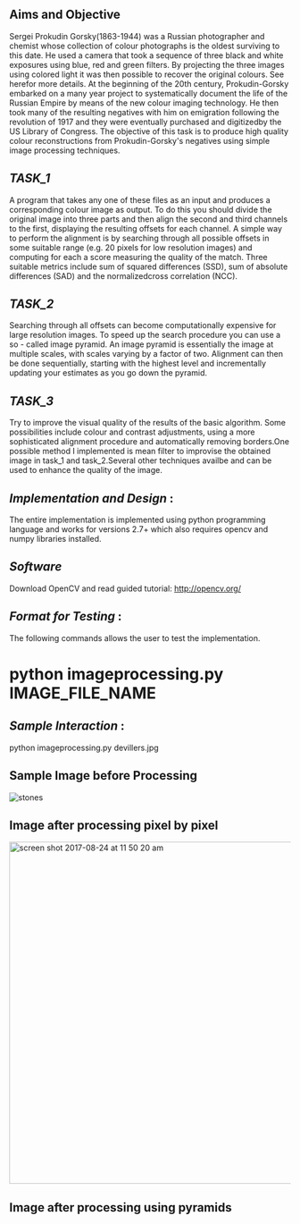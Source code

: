 ## Aims and Objective
Sergei  Prokudin Gorsky(1863-1944)  was  a  Russian  photographer  and  chemist  whose 
collection of colour photographs is the oldest surviving to this date. 
He used a camera that took a sequence of three black and white exposures using blue, red and green filters. By projecting 
the three images using colored light it was then possible to recover the original colours. See herefor more details. At the beginning of the 20th century, Prokudin-Gorsky embarked on a many year project to systematically document the life of the Russian Empire by means of the new  colour  imaging  technology.  He  then  took  many  of  the  resulting  negatives  with  him  on 
emigration following the revolution of 1917 and they were eventually purchased and digitizedby the US Library of Congress. 
The  objective  of  this  task  is  to  produce  high  quality  colour  reconstructions  from Prokudin-Gorsky's negatives using simple image processing techniques. 

## _TASK_1_
A program that takes any one of these files as an input and produces a corresponding colour image as output. To do this you should divide the original image into three parts and then align the second and third channels to the first, displaying the 
resulting offsets for each channel. 
A  simple  way  to  perform  the  alignment  is  by  searching  through  all  possible  offsets  in  some suitable  range  (e.g.  20  pixels  for  low  resolution  images)  and  computing  for  each  a  score measuring the quality of the match. Three suitable metrics include sum of squared differences (SSD), sum of absolute differences (SAD) and the normalizedcross correlation (NCC). 

## _TASK_2_
Searching  through  all  offsets  can  become  computationally  expensive  for  large  resolution images. To speed up the search procedure you can use a so - called image pyramid. An image pyramid  is  essentially  the  image  at  multiple  scales,  with scales  varying  by  a  factor  of  two. Alignment  can  then  be  done  sequentially,  starting  with  the  highest  level  and  incrementally updating your estimates as you go down the pyramid. 
## _TASK_3_
Try  to  improve  the  visual  quality  of  the  results  of  the  basic  algorithm.  Some  possibilities include colour and contrast adjustments, using a more sophisticated alignment procedure and automatically removing borders.One possible method I implemented is mean filter to improvise the obtained image in task_1 and task_2.Several other techniques availbe and can be used to enhance the quality of the image.

## _Implementation and Design_ : 
The entire implementation is implemented using python programming language and works for versions 2.7+ which also requires opencv and numpy libraries installed.

## _Software_
Download OpenCV and read guided tutorial: http://opencv.org/

## _Format for Testing_ : 
The following commands allows the user to test the implementation.
# python imageprocessing.py IMAGE_FILE_NAME
## _Sample Interaction_ :
python imageprocessing.py devillers.jpg 



## Sample Image before Processing
![stones](https://user-images.githubusercontent.com/26761582/29645709-a9f7cb36-88c2-11e7-888d-1d191b60e43a.jpg)

## Image after processing pixel by pixel

<img width="612" alt="screen shot 2017-08-24 at 11 50 20 am" src="https://user-images.githubusercontent.com/26761582/29645801-0dbef004-88c3-11e7-9806-a20932af4714.png">

## Image after processing using pyramids


